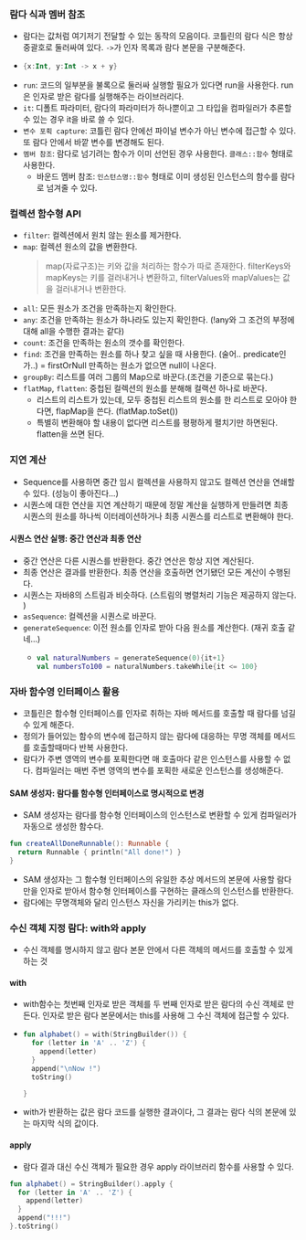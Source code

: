 ### 람다 식과 멤버 참조
- 람다는 값처럼 여기저기 전달할 수 있는 동작의 모음이다. 코틀린의 람다 식은 항상 중괄호로 둘러싸여 있다. `->`가 인자 목록과 람다 본문을 구분해준다.
- ```kotlin
  {x:Int, y:Int -> x + y}
  ```
- `run`: 코드의 일부분을 불록으로 둘러싸 실행할 필요가 있다면 run을 사용한다. run은 인자로 받은 람다를 실행해주는 라이브러리다.
- `it`: 디폴트 파라미터, 람다의 파라미터가 하나뿐이고 그 타입을 컴파일러가 추론할 수 있는 경우 it을 바로 쓸 수 있다.
- `변수 포획 capture`: 코틀린 람다 안에선 파이널 변수가 아닌 변수에 접근할 수 있다. 또 람다 안에서 바깥 변수를 변경해도 된다.
- `멤버 참조`: 람다로 넘기려는 함수가 이미 선언된 경우 사용한다. `클래스::함수` 형태로 사용한다.
    - 바운드 멤버 참조: `인스턴스명::함수` 형태로 이미 생성된 인스턴스의 함수를 람다로 넘겨줄 수 있다.
### 컬렉션 함수형 API
- `filter`: 컬렉션에서 원치 않는 원소를 제거한다.
- `map`: 컬렉션 원소의 값을 변환한다.
    > map(자료구조)는 키와 값을 처리하는 함수가 따로 존재한다. filterKeys와 mapKeys는 키를 걸러내거나 변환하고, filterValues와 mapValues는 값을 걸러내거나 변환한다.
- `all`: 모든 원소가 조건을 만족하는지 확인한다.
- `any`: 조건을 만족하는 원소가 하나라도 있는지 확인한다. (!any와 그 조건의 부정에 대해 all을 수행한 결과는 같다)
- `count`: 조건을 만족하는 원소의 갯수를 확인한다.
- `find`: 조건을 만족하는 원소를 하나 찾고 싶을 때 사용한다. (술어.. predicate인가..) = firstOrNull 만족하는 원소가 없으면 null이 나온다.
- `groupBy`: 리스트를 여러 그룹의 Map으로 바꾼다.(조건을 기준으로 묶는다.)
- `flatMap`, `flatten`: 중첩된 컬렉션의 원소를 분해해 컬랙션 하나로 바꾼다.
    - 리스트의 리스트가 있는데, 모두 중첩된 리스트의 원소를 한 리스트로 모아야 한다면, flapMap을 쓴다. (flatMap.toSet())
    - 특별히 변환해야 할 내용이 없다면 리스트를 평평하게 펼치기만 하면된다. flatten을 쓰면 된다.
### 지연 계산
- Sequence를 사용하면 중간 임시 컬렉션을 사용하지 않고도 컬렉션 연산을 연쇄할 수 있다. (성능이 좋아진다...)
- 시퀀스에 대한 연산을 지연 계산하기 때문에 정말 계산을 실행하게 만들려면 최종 시퀀스의 원소를 하나씩 이터레이션하거나 최종 시퀀스를 리스트로 변환해야 한다.
#### 시퀀스 연산 실행: 중간 연산과 최종 연산
- 중간 연산은 다른 시퀀스를 반환한다. 중간 연산은 항상 지연 계산된다.
- 최종 연산은 결과를 반환한다. 최종 연산을 호출하면 연기됐던 모든 계산이 수행된다.
- 시퀀스는 자바8의 스트림과 비슷하다. (스트림의 병렬처리 기능은 제공하지 않는다. )
- `asSequence`: 컬렉션을 시퀀스로 바꾼다.
- `generateSequence`: 이전 원소를 인자로 받아 다음 원소를 계산한다. (재귀 호출 같네...)
    - ```kotlin
      val naturalNumbers = generateSequence(0){it+1}
      val numbersTo100 = naturalNumbers.takeWhile{it <= 100}
      ```
### 자바 함수영 인터페이스 활용
- 코틀린은 함수형 인터페이스를 인자로 취하는 자바 메서드를 호출할 때 람다를 넘길 수 있게 해준다.
- 정의가 들어있는 함수의 변수에 접근하지 않는 람다에 대응하는 무명 객체를 메서드를 호출할때마다 반복 사용한다.
- 람다가 주변 영역의 변수를 포획한다면 매 호출마다 같은 인스턴스를 사용할 수 없다. 컴파일러는 매번 주변 영역의 변수를 포획한 새로운 인스턴스를 생성해준다.
#### SAM 생성자: 람다를 함수형 인터페이스로 명시적으로 변경 
- SAM 생성자는 람다를 함수형 인터페이스의 인스턴스로 변환할 수 있게 컴파일러가 자동으로 생성한 함수다.
```kotlin
fun createAllDoneRunnable(): Runnable {
  return Runnable { println("All done!") }
}
```
- SAM 생성자는 그 함수형 인터페이스의 유일한 추상 메서드의 본문에 사용할 람다만을 인자로 받아서 함수형 인터페이스를 구현하는 클래스의 인스턴스를 반환한다.
- 람다에는 무명객체와 달리 인스턴스 자신을 가리키는 this가 없다.
### 수신 객체 지정 람다: with와 apply
- 수신 객체를 명시하지 않고 람다 본문 안에서 다른 객체의 메서드를 호출할 수 있게 하는 것
#### with
- with함수는 첫번째 인자로 받은 객체를 두 번째 인자로 받은 람다의 수신 객체로 만든다. 인자로 받은 람다 본문에서는 this를 사용해 그 수신 객체에 접근할 수 있다.
- ```kotlin
  fun alphabet() = with(StringBuilder()) {
    for (letter in 'A' .. 'Z') {
      append(letter)
    }
    append("\nNow !")
    toString()

  }
  ```
- with가 반환하는 값은 람다 코드를 실행한 결과이다, 그 결과는 람다 식의 본문에 있는 마지막 식의 값이다.
#### apply
- 람다 결과 대신 수신 객체가 필요한 경우 apply 라이브러리 함수를 사용할 수 있다.
```kotlin
fun alphabet() = StringBuilder().apply {
  for (letter in 'A' .. 'Z') {
    append(letter)
  }
  append("!!!")
}.toString()  
```
